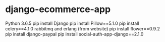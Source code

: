 # django-ecommerce-app

Python 3.6.5
pip install Django
pip install Pillow==5.1.0
pip install celery==4.1.0
rabbitmq and erlang (from website)
pip install flower==0.9.2
pip install django-paypal
pip install social-auth-app-django==2.1.0
